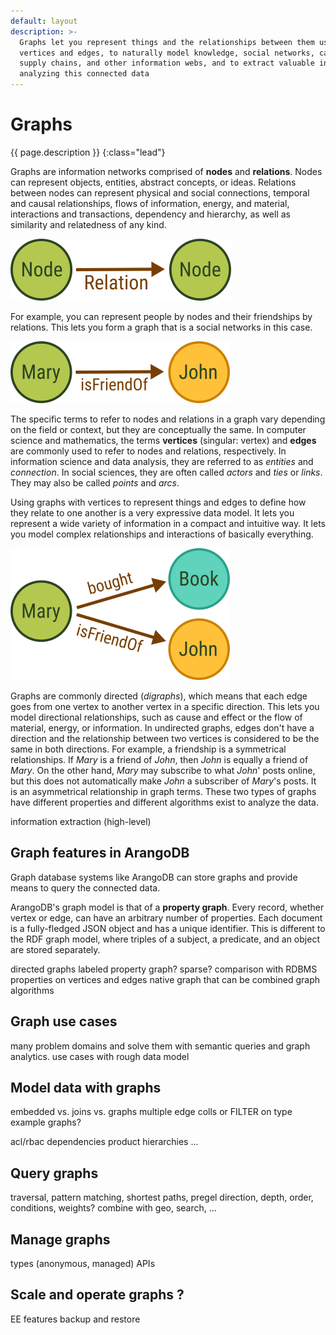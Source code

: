 ```yaml
---
default: layout
description: >-
  Graphs let you represent things and the relationships between them using
  vertices and edges, to naturally model knowledge, social networks, cash flows,
  supply chains, and other information webs, and to extract valuable insights by
  analyzing this connected data
---
```

# Graphs

{{ page.description }}
{:class="lead"}

Graphs are information networks comprised of **nodes** and **relations**. Nodes
can represent objects, entities, abstract concepts, or ideas. Relations between
nodes can represent physical and social connections, temporal and causal
relationships, flows of information, energy, and material, interactions and
transactions, dependency and hierarchy, as well as similarity and relatedness of
any kind.

![Node - Relation - Node](images/data-model-graph-relation-abstract.png)

For example, you can represent people by nodes and their friendships by
relations. This lets you form a graph that is a social networks in this case.

![Mary - is friend of - John](images/data-model-graph-relation-concrete.png)

The specific terms to refer to nodes and relations in a graph vary depending
on the field or context, but they are conceptually the same. In computer science
and mathematics, the terms **vertices** (singular: vertex) and **edges** are
commonly used to refer to nodes and relations, respectively. In information
science and data analysis, they are referred to as _entities_ and _connection_.
In social sciences, they are often called _actors_ and _ties_ or _links_.
They may also be called _points_ and _arcs_.

Using graphs with vertices to represent things and edges to define how they
relate to one another is a very expressive data model. It lets you represent
a wide variety of information in a compact and intuitive way. It lets you model
complex relationships and interactions of basically everything.

![Mary - bought - Book, is friend of - John](images/data-model-graph-relations.png)

Graphs are commonly directed (_digraphs_), which means that each edge goes from
one vertex to another vertex in a specific direction. This lets you model
directional relationships, such as cause and effect or the flow of material,
energy, or information. In undirected graphs, edges don't have a direction and
the relationship between two vertices is considered to be the same in both
directions. For example, a friendship is a symmetrical relationships. If _Mary_
is a friend of _John_, then _John_ is equally a friend of _Mary_. On the other
hand, _Mary_ may subscribe to what _John_' posts online, but this does not
automatically make _John_ a subscriber of _Mary_'s posts. It is an asymmetrical
relationship in graph terms. These two types of graphs have different properties
and different algorithms exist to analyze the data.

<!--
Graphs can have different structures, called **topologies**. The topology
describes how the vertices and edges are arranged by classifying the pattern of
connections. Some relevant classes are:

- Cyclic: a graph that contains at least one path that starts and ends at the
  same node
- Acyclic: a graph that contains no cycles
- Dense: a graph with edges between most pairs of vertices
- Sparse: a graph where only few pairs of vertices are connected by edges
-->




information extraction (high-level)

## Graph features in ArangoDB

Graph database systems like ArangoDB can store graphs and provide means to query
the connected data.

ArangoDB's graph model is that of a **property graph**. Every record, whether
vertex or edge, can have an arbitrary number of properties. Each document is a
fully-fledged JSON object and has a unique identifier.
This is different to the RDF graph model, where triples of a subject,
a predicate, and an object are stored separately.

directed graphs
labeled property graph?
sparse?
comparison with RDBMS
properties on vertices and edges
native graph that can be combined
graph algorithms

## Graph use cases

many problem domains and solve them with semantic queries and graph analytics.
use cases with rough data model

## Model data with graphs

embedded vs. joins vs. graphs
multiple edge colls or FILTER on type
example graphs?

acl/rbac
dependencies
product hierarchies
...

## Query graphs

traversal, pattern matching, shortest paths, pregel
direction, depth, order, conditions, weights?
combine with geo, search, ...

## Manage graphs

types (anonymous, managed)
APIs

## Scale and operate graphs ?

EE features
backup and restore
